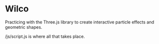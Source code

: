 # Wilco 

Practicing with the Three.js library to create interactive particle effects and geometric shapes.

/js/script.js is where all that takes place. 
